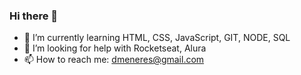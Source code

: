 ### Hi there 👋

- 🌱 I’m currently learning HTML, CSS, JavaScript, GIT, NODE, SQL
- 🤔 I’m looking for help with Rocketseat, Alura
- 📫 How to reach me: dmeneres@gmail.com
